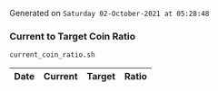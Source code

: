 Generated on `Saturday 02-October-2021 at 05:28:48`

### Current to Target Coin Ratio
`current_coin_ratio.sh`

Date|Current|Target|Ratio
---|---|---|---
